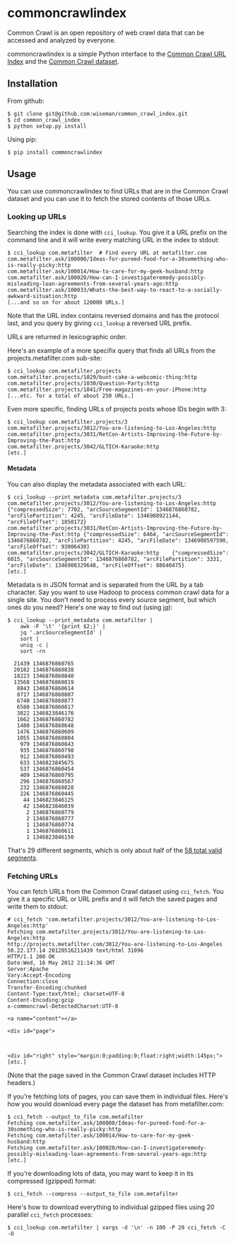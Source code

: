 # commoncrawlindex

Common Crawl is an open repository of web crawl data that can be
accessed and analyzed by everyone.

commoncrawlindex is a simple Python interface to the [Common Crawl URL
Index](http://commoncrawl.org/common-crawl-url-index/) and the [Common
Crawl
dataset](https://commoncrawl.atlassian.net/wiki/display/CRWL/About+the+Data+Set).

## Installation

From github:

```
$ git clone git@github.com:wiseman/common_crawl_index.git
$ cd common_crawl_index
$ python setup.py install
```

Using pip:

```
$ pip install commoncrawlindex
```

## Usage

You can use commoncrawlindex to find URLs that are in the Common Crawl
dataset and you can use it to fetch the stored contents of those URLs.

### Looking up URLs

Searching the index is done with `cci_lookup`.  You give it a URL
prefix on the command line and it will write every matching URL in the
index to stdout:

```
$ cci_lookup com.metafilter  # Find every URL at metafilter.com
com.metafilter.ask/100000/Ideas-for-pureed-food-for-a-30something-who-is-really-picky:http
com.metafilter.ask/100014/How-to-care-for-my-geek-husband:http
com.metafilter.ask/100020/How-can-I-investigateremedy-possibly-misleading-loan-agreements-from-several-years-ago:http
com.metafilter.ask/100033/Whats-the-best-way-to-react-to-a-socially-awkward-situation:http
[...and so on for about 120000 URLs.]
```

Note that the URL index contains reversed domains and has the protocol
last, and you query by giving `cci_lookup` a reversed URL prefix.

URLs are returned in lexicographic order.

Here's an example of a more specifix query that finds all URLs from
the projects.metafilter.com sub-site:

```
$ cci_lookup com.metafilter.projects
com.metafilter.projects/1029/bunt-cake-a-webcomic-thing:http
com.metafilter.projects/1030/Question-Party:http
com.metafilter.projects/1041/Free-magazines-on-your-iPhone:http
[...etc. for a total of about 250 URLs.]
```

Even more specific, finding URLs of projects posts whose IDs begin with 3:

```
$ cci_lookup com.metafilter.projects/3
com.metafilter.projects/3012/You-are-listening-to-Los-Angeles:http
com.metafilter.projects/3031/RetCon-Artists-Improving-the-Future-by-Improving-the-Past:http
com.metafilter.projects/3042/GLTICH-Karaoke:http
[etc.]
```

#### Metadata

You can also display the metadata associated with each URL:

```
$ cci_lookup --print_metadata com.metafilter.projects/3
com.metafilter.projects/3012/You-are-listening-to-Los-Angeles:http	{"compressedSize": 7702, "arcSourceSegmentId": 1346876860782, "arcFilePartition": 4245, "arcFileDate": 1346908921144, "arcFileOffset": 1850172}
com.metafilter.projects/3031/RetCon-Artists-Improving-the-Future-by-Improving-the-Past:http	{"compressedSize": 6464, "arcSourceSegmentId": 1346876860782, "arcFilePartition": 4245, "arcFileDate": 1346908597590, "arcFileOffset": 93006430}
com.metafilter.projects/3042/GLTICH-Karaoke:http	{"compressedSize": 6015, "arcSourceSegmentId": 1346876860782, "arcFilePartition": 3331, "arcFileDate": 1346908329648, "arcFileOffset": 88640475}
[etc.]
```

Metadata is in JSON format and is separated from the URL by a tab
character.  Say you want to use Hadoop to process common crawl data
for a single site.  You don't need to process every source segment,
but which ones do you need?  Here's one way to find out (using
[jq](http://stedolan.github.io/jq/)):

```
$ cci_lookup --print_metadata com.metafilter |
    awk -F '\t' '{print $2;}' |
    jq '.arcSourceSegmentId' |
    sort |
    uniq -c |
    sort -rn

  21439 1346876860765
  20182 1346876860838
  18223 1346876860840
  13568 1346876860819
   8843 1346876860614
   8717 1346876860807
   6748 1346876860877
   6580 1346876860817
   3822 1346823846176
   1662 1346876860782
   1480 1346876860648
   1476 1346876860609
   1055 1346876860804
    979 1346876860843
    935 1346876860798
    912 1346876860493
    633 1346823845675
    537 1346876860454
    409 1346876860795
    296 1346876860567
    232 1346876860828
    226 1346876860445
     44 1346823846125
     42 1346823846039
      2 1346876860779
      2 1346876860777
      1 1346876860774
      1 1346876860611
      1 1346823846150
```

That's 29 different segments, which is only about half of the
[58 total valid segments](https://s3.amazonaws.com/aws-publicdatasets/common-crawl/parse-output/valid_segments.txt).


### Fetching URLs

You can fetch URLs from the Common Crawl dataset using `cci_fetch`.
You give it a specific URL or URL prefix and it will fetch the saved
pages and write them to stdout:

```
# cci_fetch 'com.metafilter.projects/3012/You-are-listening-to-Los-Angeles:http'
Fetching com.metafilter.projects/3012/You-are-listening-to-Los-Angeles:http
http://projects.metafilter.com/3012/You-are-listening-to-Los-Angeles 50.22.177.14 20120516211439 text/html 31096
HTTP/1.1 200 OK
Date:Wed, 16 May 2012 21:14:36 GMT
Server:Apache
Vary:Accept-Encoding
Connection:close
Transfer-Encoding:chunked
Content-Type:text/html; charset=UTF-8
Content-Encoding:gzip
x-commoncrawl-DetectedCharset:UTF-8

<a name="content"></a>

<div id="page">
	


<div id="right" style="margin:0;padding:0;float:right;width:145px;">
[etc.]
```

(Note that the page saved in the Common Crawl dataset includes HTTP
headers.)

If you're fetching lots of pages, you can save them in individual
files.  Here's how you would download every page the dataset has from
metafilter.com:

```
$ cci_fetch --output_to_file com.metafilter
Fetching com.metafilter.ask/100000/Ideas-for-pureed-food-for-a-30something-who-is-really-picky:http
Fetching com.metafilter.ask/100014/How-to-care-for-my-geek-husband:http
Fetching com.metafilter.ask/100020/How-can-I-investigateremedy-possibly-misleading-loan-agreements-from-several-years-ago:http
[etc.]
```

If you're downloading lots of data, you may want to keep it in its
compressed (gzipped) format:

```
$ cci_fetch --compress --output_to_file com.metafilter
```

Here's how to download everything to individual gzipped files using 20
parallel `cci_fetch` processes:

```
$ cci_lookup com.metafilter | xargs -d '\n' -n 100 -P 20 cci_fetch -C -O
```
